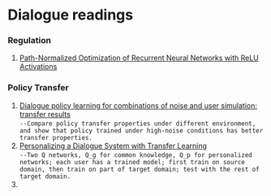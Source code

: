 # Dialogue readings


### Regulation
1. [Path-Normalized Optimization of Recurrent Neural Networks with ReLU Activations](http://arxiv.org/pdf/1605.07154.pdf)


### Policy Transfer
1. [Dialogue policy learning for combinations of noise and user simulation: transfer results](http://citeseerx.ist.psu.edu/viewdoc/download?doi=10.1.1.141.6098&rep=rep1&type=pdf)<br/>
`--Compare policy transfer properties under different environment, and show that policy trained under high-noise conditions has better transfer properties.`
2. [Personalizing a Dialogue System with Transfer Learning](https://arxiv.org/abs/1610.02891)<br/>
`--Two Q networks, Q_g for common knowledge, Q_p for personalized networks; each user has a trained model; first train on source domain, then train on part of target domain; test with the rest of target domain.`
3. 